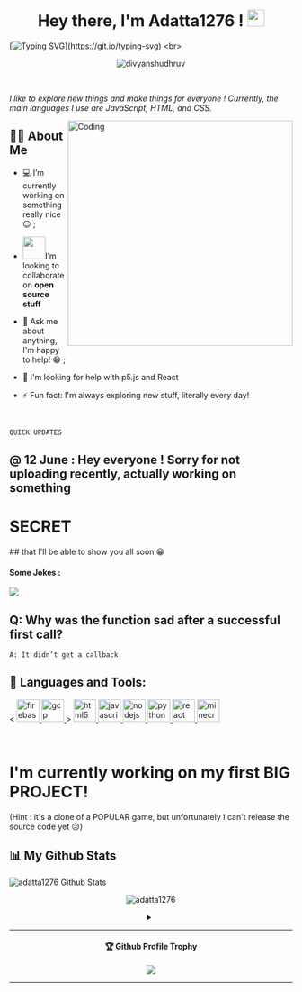 <h1 align="center">Hey there, I'm Adatta1276 ! <img src="https://media.giphy.com/media/hvRJCLFzcasrR4ia7z/giphy.gif" width="30px"></h1>

[![Typing SVG](https://readme-typing-svg.herokuapp.com?width=603&lines=I'm+a+beginner+coder+who+loves+to+explore+new+stuff!)](https://git.io/typing-svg) <br>

<p align="center"> <img src="https://komarev.com/ghpvc/?username=adatta1276&label=Profile%20Views&color=00ffff&style=flat" alt="divyanshudhruv" /> </p> <br>

*I like to explore new things and make things for everyone ! Currently, the main languages I use are JavaScript, HTML, and CSS.*



<img align="right" alt="Coding" width="400" src="https://github.com/Ayushparikh-code/Ayushparikh-code/blob/main/coding-freak%20(1).gif">

## 🙋‍♂️ About Me
- 💻 I’m currently working on something really nice :wink: ;

- <img src="https://github.com/rajput2107/rajput2107/blob/master/Assets/Handshake.gif" width="40px">I’m looking to collaborate on **open source stuff**

- 💬 Ask me about anything, I'm happy to help! 😁 ;

- 🤔 I'm looking for help with p5.js and React

- ⚡ Fun fact: I'm always exploring new stuff, literally every day!


<br>

```QUICK UPDATES```

## @ 12 June : Hey everyone ! Sorry for not uploading recently, actually working on something 
<h1>SECRET</h1>
## that I'll be able to show you all soon 😀 <br>

 <h4>Some Jokes : </h4>


<img src="https://readme-jokes.vercel.app/api" ></img>
<br>

## Q: Why was the function sad after a successful first call?

```A: It didn’t get a callback.``` 


## 🚀 Languages and Tools:
<p align="centre"> < <a href="https://firebase.google.com/" target="_blank"> <img src="https://www.vectorlogo.zone/logos/firebase/firebase-icon.svg" alt="firebase" width="40" height="40"/> </a> <a href="https://cloud.google.com" target="_blank"> <img src="https://www.vectorlogo.zone/logos/google_cloud/google_cloud-icon.svg" alt="gcp" width="40" height="40"/> </a> > <a href="https://www.w3.org/html/" target="_blank"> <img src="https://raw.githubusercontent.com/devicons/devicon/master/icons/html5/html5-original-wordmark.svg" alt="html5" width="40" height="40"/> </a> <a href="https://developer.mozilla.org/en-US/docs/Web/JavaScript" target="_blank"> <img src="https://raw.githubusercontent.com/devicons/devicon/master/icons/javascript/javascript-original.svg" alt="javascript" width="40" height="40"/> </a>  <a href="https://nodejs.org" target="_blank"> <img src="https://raw.githubusercontent.com/devicons/devicon/master/icons/nodejs/nodejs-original-wordmark.svg" alt="nodejs" width="40" height="40"/> </a>  <a href="https://www.python.org" target="_blank"> <img src="https://raw.githubusercontent.com/devicons/devicon/master/icons/python/python-original.svg" alt="python" width="40" height="40"/> </a> <a href="https://reactjs.org/" target="_blank"> <img src="https://raw.githubusercontent.com/devicons/devicon/master/icons/react/react-original-wordmark.svg" alt="react" width="40" height="40"/> </a>  <a href="https://minecraft.net" target="_blank"> <img src="https://www.vectorlogo.zone/logos/minecraft/minecraft-icon.svg" alt="minecraft" width="40" height="40"/> </a> </p>
<br>

# I'm currently working on my first BIG PROJECT! 

(Hint : it's a clone of a POPULAR game, but unfortunately I can't release the source code yet 😥)


## 📊 My Github Stats
<img align="center" alt="adatta1276 Github Stats" src="https://github-readme-stats.vercel.app/api?username=adatta1276&show_icons=true&hide_border=true&theme=dracula&background=000" />
 

 
<p align="center"><img src="https://github-readme-streak-stats.herokuapp.com?user=adatta1276&theme=dracula&background=000&ring=FFF&dates=FFFFFFFF&currStreakLabel=FC5C7D&hide_border=true&fire=D4431D&" alt="adatta1276" /></p>
<details> <summary align="center"> </samp></summary><b>Note:</b>My Programming languages is only a metric of the languages my public code consists of, and it doesn't reflect my experience or skill level.</details>

---

<div align="center">
  <h4>🏆 Github Profile Trophy</h4>
  <a href="https://github.com/ryo-ma/github-profile-trophy">
    <img src="https://github-profile-trophy.vercel.app/?username=adatta1276&column=7"/>
  </a>
</div>


---
<!---
[![Adatta1276's github activity graph](https://activity-graph.herokuapp.com/graph?username=adatta12766&theme=dracula&area=true)](https://github.com/adatta1276)
<br>



